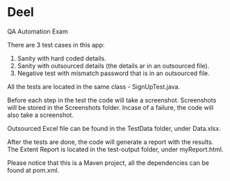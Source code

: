 # Deel
QA Automation Exam

There are 3 test cases in this app:
1) Sanity with hard coded details.
2) Sanity with outsourced details (the details ar in an outsourced file).
3) Negative test with mismatch password that is in an outsourced file.

All the tests are located in the same class - SignUpTest.java.

Before each step in the test the code will take a screenshot.
Screenshots will be stored in the Screenshots folder.
Incase of a failure, the code will also take a screenshot.

Outsourced Excel file can be found in the TestData folder, under Data.xlsx.

After the tests are done, the code will generate a report with the results.
The Extent Report is located in the test-output folder, under myReport.html.

Please notice that this is a Maven project, all the dependencies can be found at pom.xml.
